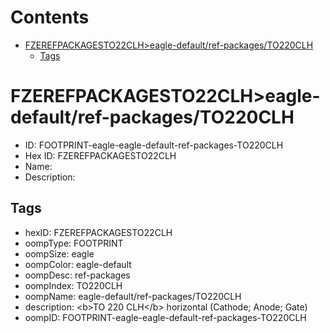 



Contents
========

* [FZEREFPACKAGESTO22CLH>eagle-default/ref-packages/TO220CLH](#fzerefpackagesto22clheagle-defaultref-packagesto220clh)
	* [Tags](#tags)

# FZEREFPACKAGESTO22CLH>eagle-default/ref-packages/TO220CLH

- ID: FOOTPRINT-eagle-eagle-default-ref-packages-TO220CLH
- Hex ID: FZEREFPACKAGESTO22CLH
- Name: 
- Description: 

## Tags

- hexID: FZEREFPACKAGESTO22CLH
- oompType: FOOTPRINT
- oompSize: eagle
- oompColor: eagle-default
- oompDesc: ref-packages
- oompIndex: TO220CLH
- oompName: eagle-default/ref-packages/TO220CLH
- description: &lt;b&gt;TO 220 CLH&lt;/b&gt; horizontal (Cathode; Anode; Gate)
- oompID: FOOTPRINT-eagle-eagle-default-ref-packages-TO220CLH

